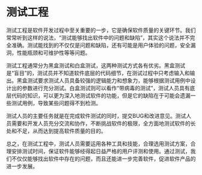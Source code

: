 # 测试工程
测试工程是软件开发过程中至关重要的一步，它是确保软件质量的关键环节。我们常常听到这样的说法，“测试能够找出软件中的问题和缺陷”，其实这个说法并不完全准确。测试能找到的不仅仅是问题和缺陷，还有可能是用户体验的问题，安全漏洞，性能瓶颈和可维护性等等问题。

测试工程通常分为黑盒测试和白盒测试，这两种测试方式各有优劣。黑盒测试是“盲目”的，测试员并不知道软件底层的代码细节，在测试过程中只考虑输入和输出。黑盒测试要求测试人员具备较强的逻辑能力和想象力，能够根据测试用例中设计出的参数进行充分测试。白盒测试则可以看作“带病毒的测试”，测试人员具有底层代码的知识，可以更为深入地测试软件的功能，但是它的缺陷在于可能会遗漏一些测试用例，导致某些问题得不到检测。

测试人员的主要任务就是在完成软件测试的同时，提交BUG和改进意见。测试人员需要和开发人员充分交流和协作，不断挑战软件的极限，全方面地测试软件的长处和不足，从而达到提高软件质量的目的。

总之，在测试工程中，测试人员需要运用各种工具和技能，合理选用测试方案，合理安排测试时间，保证软件能够经得起日益严格的用户评测和使用。通过测试，我们不仅仅能够找出软件中存在的问题，而且还能进一步完善软件，促进软件产品的进一步发展。